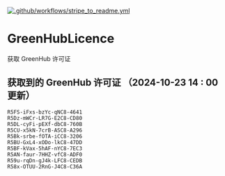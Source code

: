[![.github/workflows/stripe_to_readme.yml](https://github.com/zjx-kimi/GreenHubLicence/actions/workflows/stripe_to_readme.yml/badge.svg)](https://github.com/zjx-kimi/GreenHubLicence/actions/workflows/stripe_to_readme.yml)
# GreenHubLicence
获取 GreenHub 许可证
## 获取到的 GreenHub 许可证 （2024-10-23 14 : 00 更新）
```
R5FS-iFxs-bzYc-qNC8-4641
R5Dz-mWCr-LR7G-E2C8-CD80
R5DL-cyFi-pEXf-dbC8-760B
R5CU-x5kN-7crB-ASC8-A296
R5Bk-srbe-fOTA-iCC8-3206
R5BU-GxL4-xODo-lkC8-47DD
R5BF-kVax-5hAF-nYC8-7EC3
R5AN-faur-7HHZ-vfC8-ADF0
R59u-rqDn-gJ4k-LFC8-CEDB
R58x-OTUU-2RnG-J4C8-C36A
```
